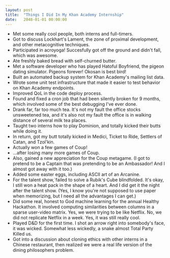 ```yaml
---
layout: post
title:  "Things I Did In My Khan Academy Internship"
date:   2048-01-01 00:00:00
---
```


- Met some really cool people, both interns and full-timers.
- Got to discuss Lockhart's Lament, the zone of proximal development, and
other metacognitive techniques.
- Participated in acroyoga! Succesfully got off the ground and didn't fall,
which was awesome.
- Ate freshly baked bread with self-churned butter.
- Met a software developer who has played Hatoful Boyfriend, the pigeon
dating simulator. Pigeons forever! Okosan is best bird!
- Built an automated backup system for Khan Academy's mailing list data.
- Wrote some unit test infrastructure that made it easier to test behavior
on Khan Academy endpoints.
- Improved QoL in the code deploy process.
- Found and fixed a cron job that had been silently broken for 9 months, which
involved some of the best debugging I've ever done.
- Drank far, far too much tea. It's not my fault the office stocks unsweetened tea,
and it's also not my fault the office is in walking distance of several milk tea
places.
- Taught two interns how to play Dominion, and totally kicked their butts
while doing it.
- In return, got my butt totally kicked in Medici, Ticket to Ride, Settlers of
Catan, and Tzol'kin.
- Actually won a few games of Coup!
- ...after losing many more games of Coup.
- Also, gained a new appreciation for the Coup metagame. (I got to pretend to be
a Captain that was pretending to be an Ambassador! And I almost got away with it too.)
- Added some easter eggs, including ASCII art of an Arcanine.
- For the talent show,`failed to solve a Rubik's Cube blindfolded. It's okay, I still won a heat pack
in the shape of a heart. And I did get it the night after the talent show.
(Yes, I know you're not supposed to use paper when memorizing, but I need all the
advantages I can get.)
- Did some real, honest to God machine learning for the annual Healthy Hackathon.
It involved computing similarities between columns in a sparse user-video matrix.
Yes, we were trying to be like Netflix. No, we did not replicate Netflix in a week.
Yes, it was still really cool.
- Played D&D for the first time. I shot an arrow right into somebody's face, it was
wicked. Somewhat less wickedly, a snake almost Total Party Killed us.
- Got into a discussion about cloning ethics with other interns in a Chinese restaurant,
then realized we were a real life version of the dining philosophers problem.

